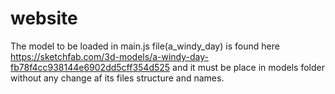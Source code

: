 # website
The model to be loaded in main.js file(a_windy_day) is found here https://sketchfab.com/3d-models/a-windy-day-fb78f4cc938144e6902dd5cff354d525
and it must be place in models folder without any change af its files structure and names.
